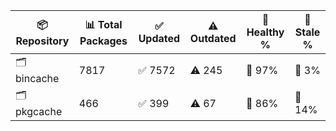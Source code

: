| 📦 Repository | 📊 Total Packages | ✅ Updated | ⚠️ Outdated | 💚 Healthy % | 🔴 Stale % |
|---------------|-------------------|------------|-------------|-------------|------------|
| 🗂️ bincache | 7817 | ✅ 7572 | ⚠️ 245 | 💚 97% | 🔴 3% |
| 🗂️ pkgcache | 466 | ✅ 399 | ⚠️ 67 | 💚 86% | 🔴 14% |
